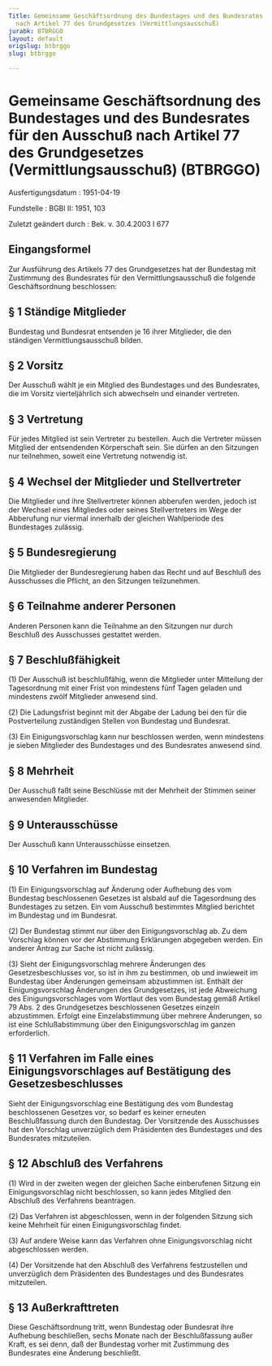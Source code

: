 ```yaml
---
Title: Gemeinsame Geschäftsordnung des Bundestages und des Bundesrates für den Ausschuß
  nach Artikel 77 des Grundgesetzes (Vermittlungsausschuß)
jurabk: BTBRGGO
layout: default
origslug: btbrggo
slug: btbrggo

---
```


# Gemeinsame Geschäftsordnung des Bundestages und des Bundesrates für den Ausschuß nach Artikel 77 des Grundgesetzes (Vermittlungsausschuß) (BTBRGGO)

Ausfertigungsdatum
:   1951-04-19

Fundstelle
:   BGBl II: 1951, 103

Zuletzt geändert durch
:   Bek. v. 30.4.2003 I 677


## Eingangsformel

Zur Ausführung des Artikels 77 des Grundgesetzes hat der Bundestag mit Zustimmung des Bundesrates für den Vermittlungsausschuß die folgende Geschäftsordnung beschlossen:


## § 1 Ständige Mitglieder

Bundestag und Bundesrat entsenden je 16 ihrer Mitglieder, die den ständigen Vermittlungsausschuß bilden.


## § 2 Vorsitz

Der Ausschuß wählt je ein Mitglied des Bundestages und des Bundesrates, die im Vorsitz vierteljährlich sich abwechseln und einander vertreten.


## § 3 Vertretung

Für jedes Mitglied ist sein Vertreter zu bestellen. Auch die Vertreter müssen Mitglied der entsendenden Körperschaft sein. Sie dürfen an den Sitzungen nur teilnehmen, soweit eine Vertretung notwendig ist.


## § 4 Wechsel der Mitglieder und Stellvertreter

Die Mitglieder und ihre Stellvertreter können abberufen werden, jedoch ist der Wechsel eines Mitgliedes oder seines Stellvertreters im Wege der Abberufung nur viermal innerhalb der gleichen Wahlperiode des Bundestages zulässig.


## § 5 Bundesregierung

Die Mitglieder der Bundesregierung haben das Recht und auf Beschluß des Ausschusses die Pflicht, an den Sitzungen teilzunehmen.


## § 6 Teilnahme anderer Personen

Anderen Personen kann die Teilnahme an den Sitzungen nur durch Beschluß des Ausschusses gestattet werden.


## § 7 Beschlußfähigkeit

(1) Der Ausschuß ist beschlußfähig, wenn die Mitglieder unter Mitteilung der Tagesordnung mit einer Frist von mindestens fünf Tagen geladen und mindestens zwölf Mitglieder anwesend sind.

(2) Die Ladungsfrist beginnt mit der Abgabe der Ladung bei den für die Postverteilung zuständigen Stellen von Bundestag und Bundesrat.

(3) Ein Einigungsvorschlag kann nur beschlossen werden, wenn mindestens je sieben Mitglieder des Bundestages und des Bundesrates anwesend sind.


## § 8 Mehrheit

Der Ausschuß faßt seine Beschlüsse mit der Mehrheit der Stimmen seiner anwesenden Mitglieder.


## § 9 Unterausschüsse

Der Ausschuß kann Unterausschüsse einsetzen.


## § 10 Verfahren im Bundestag

(1) Ein Einigungsvorschlag auf Änderung oder Aufhebung des vom Bundestag beschlossenen Gesetzes ist alsbald auf die Tagesordnung des Bundestages zu setzen. Ein vom Ausschuß bestimmtes Mitglied berichtet im Bundestag und im Bundesrat.

(2) Der Bundestag stimmt nur über den Einigungsvorschlag ab. Zu dem Vorschlag können vor der Abstimmung Erklärungen abgegeben werden. Ein anderer Antrag zur Sache ist nicht zulässig.

(3) Sieht der Einigungsvorschlag mehrere Änderungen des Gesetzesbeschlusses vor, so ist in ihm zu bestimmen, ob und inwieweit im Bundestag über Änderungen gemeinsam abzustimmen ist. Enthält der Einigungsvorschlag Änderungen des Grundgesetzes, ist jede Abweichung des Einigungsvorschlages vom Wortlaut des vom Bundestag gemäß Artikel 79 Abs. 2 des Grundgesetzes beschlossenen Gesetzes einzeln abzustimmen. Erfolgt eine Einzelabstimmung über mehrere Änderungen, so ist eine Schlußabstimmung über den Einigungsvorschlag im ganzen erforderlich.


## § 11 Verfahren im Falle eines Einigungsvorschlages auf Bestätigung des Gesetzesbeschlusses

Sieht der Einigungsvorschlag eine Bestätigung des vom Bundestag beschlossenen Gesetzes vor, so bedarf es keiner erneuten Beschlußfassung durch den Bundestag. Der Vorsitzende des Ausschusses hat den Vorschlag unverzüglich dem Präsidenten des Bundestages und des Bundesrates mitzuteilen.


## § 12 Abschluß des Verfahrens

(1) Wird in der zweiten wegen der gleichen Sache einberufenen Sitzung ein Einigungsvorschlag nicht beschlossen, so kann jedes Mitglied den Abschluß des Verfahrens beantragen.

(2) Das Verfahren ist abgeschlossen, wenn in der folgenden Sitzung sich keine Mehrheit für einen Einigungsvorschlag findet.

(3) Auf andere Weise kann das Verfahren ohne Einigungsvorschlag nicht abgeschlossen werden.

(4) Der Vorsitzende hat den Abschluß des Verfahrens festzustellen und unverzüglich dem Präsidenten des Bundestages und des Bundesrates mitzuteilen.


## § 13 Außerkrafttreten

Diese Geschäftsordnung tritt, wenn Bundestag oder Bundesrat ihre Aufhebung beschließen, sechs Monate nach der Beschlußfassung außer Kraft, es sei denn, daß der Bundestag vorher mit Zustimmung des Bundesrates eine Änderung beschließt.

